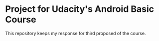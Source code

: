 # Project for Udacity's Android Basic Course
This repository keeps my response for third proposed of the course.

